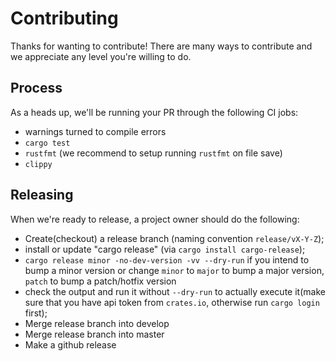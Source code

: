 # Contributing

Thanks for wanting to contribute! There are many ways to contribute and we
appreciate any level you're willing to do.

## Process
As a heads up, we'll be running your PR through the following CI jobs:
- warnings turned to compile errors
- `cargo test`
- `rustfmt` (we recommend to setup running `rustfmt` on file save)
- `clippy`

## Releasing
When we're ready to release, a project owner should do the following:

- Create(checkout) a release branch (naming convention `release/vX-Y-Z`);
- install or update "cargo release" (via `cargo install cargo-release`);
- `cargo release minor -no-dev-version -vv --dry-run` if you intend to bump a minor version 
  or change `minor` to `major` to bump a major version, `patch` to bump a patch/hotfix version 
- check the output and run it without `--dry-run` to actually execute it(make sure that you have api token from `crates.io`, otherwise run `cargo login` first);
- Merge release branch into develop
- Merge release branch into master
- Make a github release

